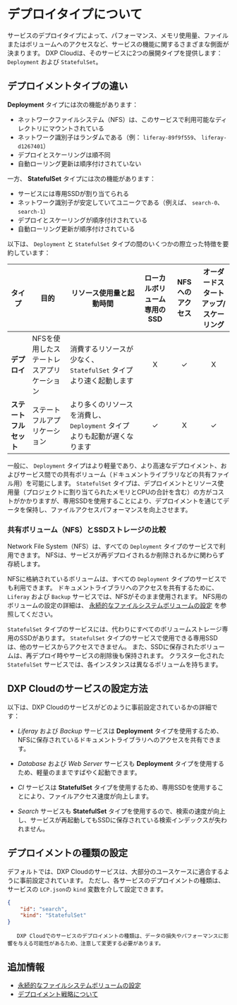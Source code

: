 # デプロイタイプについて

サービスのデプロイタイプによって、パフォーマンス、メモリ使用量、ファイルまたはボリュームへのアクセスなど、サービスの機能に関するさまざまな側面が決まります。 DXP Cloudは、そのサービスに2つの展開タイプを提供します： `Deployment` および `StatefulSet`。

## デプロイメントタイプの違い

**Deployment** タイプには次の機能があります：

* ネットワークファイルシステム（NFS）は、このサービスで利用可能なディレクトリにマウントされている
* ネットワーク識別子はランダムである（例： `liferay-89f9f559`、 `liferay-d1267401`）
* デプロイとスケーリングは順不同
* 自動ローリング更新は順序付けされていない

一方、 **StatefulSet** タイプには次の機能があります：

* サービスには専用SSDが割り当てられる
* ネットワーク識別子が安定していてユニークである（例えば、 `search-0`、 `search-1`）
* デプロイとスケーリングが順序付けされている
* 自動ローリング更新が順序付けされている

以下は、 `Deployment` と `StatefulSet` タイプの間のいくつかの際立った特徴を要約しています：

| **タイプ**       | **目的**                 | **リソース使用量と起動時間**                            | **ローカルボリューム専用のSSD** | **NFSへのアクセス** | **オーダードスタートアップ/スケーリング** |
| ------------- | ---------------------- | ------------------------------------------- |:-------------------:|:-------------:|:-----------------------:|
| **デプロイ**      | NFSを使用したステートレスアプリケーション | 消費するリソースが少なく、 `StatefulSet` タイプより速く起動します    |          X          |       ✓       |            X            |
| **ステートフルセット** | ステートフルアプリケーション         | より多くのリソースを消費し、 `Deployment` タイプよりも起動が遅くなります |          ✓          |       X       |            ✓            |

一般に、 `Deployment` タイプはより軽量であり、より高速なデプロイメント、およびサービス間での共有ボリューム（ドキュメントライブラリなどの共有ファイル用）を可能にします。 `StatefulSet` タイプは、デプロイメントとリソース使用量（プロジェクトに割り当てられたメモリとCPUの合計を含む）の方がコストがかかりますが、専用SSDを使用することにより、デプロイメントを通じてデータを保持し、ファイルアクセスパフォーマンスを向上させます。

### 共有ボリューム（NFS）とSSDストレージの比較

Network File System（NFS）は、すべての `Deployment` タイプのサービスで利用できます。 NFSは、サービスが再デプロイされるか削除されるかに関わらず存続します。

NFSに格納されているボリュームは、すべての ` Deployment ` タイプのサービスでも利用できます。 ドキュメントライブラリへのアクセスを共有するために、 `Liferay` および `Backup` サービスでは、NFSがそのまま使用されます。 NFS用のボリュームの設定の詳細は、 [永続的なファイルシステムボリュームの設定](./configuring-persistent-file-storage-volumes.md) を参照してください。

`StatefulSet` タイプのサービスには、代わりにすべてのボリュームストレージ専用のSSDがあります。 `StatefulSet` タイプのサービスで使用できる専用SSDは、他のサービスからアクセスできません。 また、SSDに保存されたボリュームは、再デプロイ時やサービスの削除後も保持されます。 クラスター化された `StatefulSet` サービスでは、各インスタンスは異なるボリュームを持ちます。

## DXP Cloudのサービスの設定方法

以下は、DXP Cloudのサービスがどのように事前設定されているかの詳細です：

* _Liferay_ および _Backup_ サービスは **Deployment** タイプを使用するため、NFSに保存されているドキュメントライブラリへのアクセスを共有できます。

* _Database_ および _Web Server_ サービスも **Deployment** タイプを使用するため、軽量のままですばやく起動できます。

* _CI_ サービスは **StatefulSet** タイプを使用するため、専用SSDを使用することにより、ファイルアクセス速度が向上します。

* _Search_ サービスも **StatefulSet** タイプを使用するので、検索の速度が向上し、サービスが再起動してもSSDに保存されている検索インデックスが失われません。

## デプロイメントの種類の設定

デフォルトでは、DXP Cloudのサービスは、大部分のユースケースに適合するように事前設定されています。 ただし、各サービスのデプロイメントの種類は、サービスの `LCP.json`の `kind` 変数を介して設定できます。

```json
{
    "id": "search",
    "kind": "StatefulSet"
}
```

```note::
   DXP Cloudでのサービスのデプロイメントの種類は、データの損失やパフォーマンスに影響を与える可能性があるため、注意して変更する必要があります。
```

## 追加情報

* [永続的なファイルシステムボリュームの設定](./configuring-persistent-file-storage-volumes.md)
* [デプロイメント戦略について](./understanding-deployment-strategies.md)
